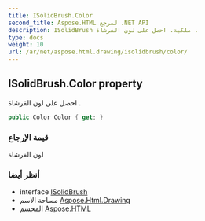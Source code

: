 ```yaml
---
title: ISolidBrush.Color
second_title: Aspose.HTML لمرجع .NET API
description: ISolidBrush ملكية. احصل على لون الفرشاة .
type: docs
weight: 10
url: /ar/net/aspose.html.drawing/isolidbrush/color/
---
```

## ISolidBrush.Color property

احصل على لون الفرشاة .

```csharp
public Color Color { get; }
```

### قيمة الإرجاع

لون الفرشاة

### أنظر أيضا

* interface [ISolidBrush](../)
* مساحة الاسم [Aspose.Html.Drawing](../../isolidbrush/)
* المجسم [Aspose.HTML](../../../)


